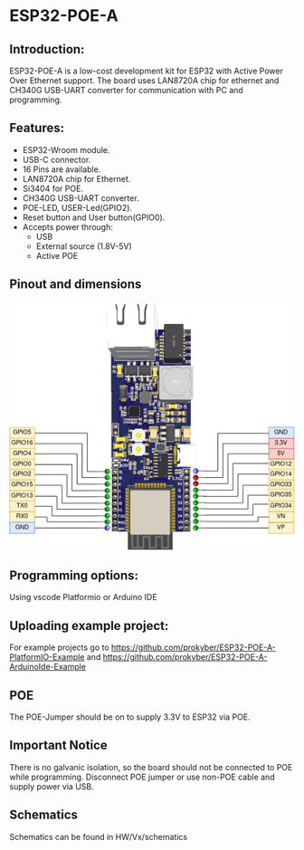 # ESP32-POE-A
## Introduction:
ESP32-POE-A is a low-cost development kit for ESP32 with Active Power Over Ethernet support. The board uses LAN8720A chip for ethernet and CH340G USB-UART converter for communication with PC and programming.

## Features:

- ESP32-Wroom module.
- USB-C connector.
- 16 Pins are available.
- LAN8720A chip for Ethernet.
- Si3404 for POE.
- CH340G USB-UART converter.
- POE-LED, USER-Led(GPIO2).
- Reset button and User button(GPIO0).
- Accepts power through:
  - USB
  - External source (1.8V-5V)
  - Active POE

## Pinout and dimensions
![pinout](pictures/V0/pinoutV0.png)

## Programming options:
Using vscode Platformio or Arduino IDE

## Uploading example project:
For example projects go to https://github.com/prokyber/ESP32-POE-A-PlatformIO-Example and https://github.com/prokyber/ESP32-POE-A-ArduinoIde-Example

## POE
The POE-Jumper should be on to supply 3.3V to ESP32 via POE.

## Important Notice
There is no galvanic isolation, so the board should not be connected to POE while programming. Disconnect POE jumper or use non-POE cable and supply power via USB.

## Schematics
Schematics can be found in HW/Vx/schematics
